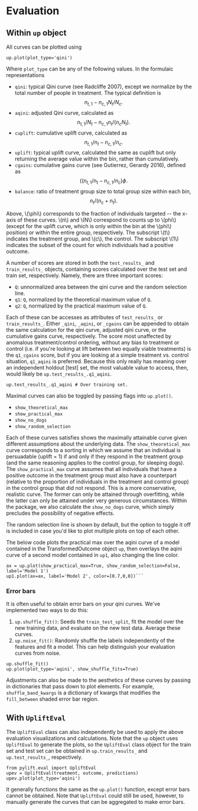 # Evaluation

## Within `up` object

All curves can be plotted using

```
up.plot(plot_type='qini')
```

Where `plot_type` can be any of the following values. In the formulaic representations

* `qini`: typical Qini curve (see Radcliffe 2007), except we normalize by the total number of people in treatment.    The typical definition is
$$n_{t,1} - n_{c,1} N_t/N_c.$$
* `aqini`: adjusted Qini curve, calculated as
$$n_{t,1}/N_t - n_{c,1} n_t/(n_c N_t).$$
* `cuplift`: cumulative uplift curve, calculated as
$$n_{t,1}/n_t - n_{c,1}/n_c.$$
* `uplift`: typical uplift curve, calculated the same as cuplift but only returning the average value within the bin, rather than cumulatively.
* `cgains`: cumulative gains curve (see Gutierrez, Gerardy 2016), defined as
$$((n_{t,1}/n_t - n_{c,1}/n_c)\phi.$$
* `balance`: ratio of treatment group size to total group size within each bin, $$n_t/(n_c + n_t).$$

Above, \\(\phi\\) corresponds to the fraction of individuals targeted -- the
x-axis of these curves. \\(n\\) and \\(N\\) correspond to counts up to \\(phi\\)
(except for the uplift curve, which is only within the bin at the \\(phi\\)
position) or within the entire group, respectively. The subscript \\(t\\)
indicates the treatment group, and \\(c\\), the control. The subscript \\(1\\)
indicates the subset of the count for which individuals had a positive outcome.

A number of scores are stored in both the `test_results_` and `train_results_`
objects, containing scores calculated over the test set and train set,
respectively. Namely, there are three important scores:
* `Q`: unnormalized area between the qini curve and the random selection line.
* `q1`: `Q`, normalized by the theoretical maximum value of `Q`.
* `q2`: `Q`, normalized by the practical maximum value of `Q`.

Each of these can be accesses as attributes of `test_results_` or
`train_results_`. Either `_qini`, `_aqini`, or `_cgains` can be appended to obtain the
same calculation for the qini curve, adjusted qini
curve, or the cumulative gains curve, respectively. The score most unaffected by
anomalous treatment/control ordering, without any bias to treatment or control
(i.e. if you're looking at lift between two equally viable treatments) is the
`q1_cgains` score, but if you are looking at a simple treatment vs. control
situation, `q1_aqini` is preferred. Because this only really has meaning over
an independent holdout [test] set, the most valuable value to access, then,
would likely be `up.test_results_.q1_aqini`.

```
up.test_results_.q1_aqini # Over training set.
```

Maximal curves can also be toggled by passing flags into `up.plot()`.
* `show_theoretical_max`
* `show_practical_max`
* `show_no_dogs`
* `show_random_selection`

Each of these curves satisfies shows the maximally attainable curve given
different assumptions about the underlying data. The `show_theoretical_max`
curve corresponds to a sorting in which we assume that an individual is
persuadable (uplift = 1) if and only if they respond in the treatment group
(and the same reasoning applies to the control group, for sleeping dogs). The
`show_practical_max` curve assumes that all individuals that have a positive
outcome in the treatment group must also have a counterpart (relative to the
proportion of individuals in the treatment and control group) in the control
group that did not respond. This is a more conservative, realistic curve. The
former can only be attained through overfitting, while the latter can only be
attained under very generous circumstances. Within the package, we also
calculate the `show_no_dogs` curve, which simply precludes the possibility of
negative effects.


The random selection line is shown by default, but the option to
toggle it off is included in case you'd like to plot multiple plots on top of
each other.

The below code plots the practical max over the aqini curve of a model
contained in the TransformedOutcome object `up`, then overlays the aqini curve
of a second model contained in `up1`, also changing the line color.

```
ax = up.plot(show_practical_max=True, show_random_selection=False, label='Model 1')
up1.plot(ax=ax, label='Model 2', color=[0.7,0,0])```
```

### Error bars
It is often useful to obtain error bars on your qini curves. We've implemented two ways to do this:
1. `up.shuffle_fit()`: Seeds the `train_test_split`, fit the model over the new training data, and evaluate on the    new test data. Average these curves.
1. `up.noise_fit()`: Randomly shuffle the labels independently of the features and fit a model. This can help         distinguish your evaluation curves from noise.

```
up.shuffle_fit()
up.plot(plot_type='aqini', show_shuffle_fits=True)
```

Adjustments can also be made to the aesthetics of these curves by passing in dictionaries that pass down to plot      elements. For example, `shuffle_band_kwargs` is a dictionary of kwargs that modifies the `fill_between` shaded error  bar region.

## With `UpliftEval`

The `UpliftEval` class can also independently be used to apply the above evaluation visualizations and calculations. Note that the `up` object uses `UpliftEval` to generate the plots, so the `UpliftEval` class object for the train set and test set can be obtained in `up.train_results_` and `up.test_results_`, respectively.

```
from pylift.eval import UpliftEval
upev = UpliftEval(treatment, outcome, predictions)
upev.plot(plot_type='aqini')
```

It generally functions the same as the `up.plot()` function, except error bars cannot be obtained. Note that `UpliftEval` could still be used, however, to manually generate the curves that can be aggregated to make error bars.

